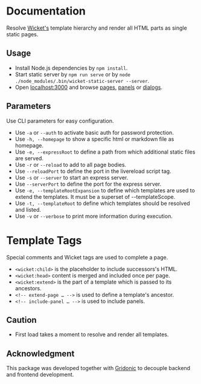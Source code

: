 # Documentation

Resolve [Wicket's](https://wicket.apache.org/) template hierarchy and render all HTML parts as single static pages.

## Usage

- Install Node.js dependencies by `npm install`.
- Start static server by `npm run serve` or by `node ./node_modules/.bin/wicket-static-server --server`.
- Open [localhost:3000](http://localhost:3000) and browse [pages](/pages), [panels](/panels) or [dialogs](/dialogs).

## Parameters

Use CLI parameters for easy configuration.

- Use `-a` or `--auth` to activate basic auth for password protection.
- Use `-h, --homepage` to show a specific html or markdown file as homepage.
- Use `-e, --expressRoot` to define a path from which additional static files are served.
- Use `-r` or `--reload` to add <script src="//localhost:[opts.reloadPort]/livereload.js"></script> to all page bodies.
- Use `--reloadPort` to define the port in the livereload script tag.
- Use `-s` or `--server` to start an express server.
- Use `--serverPort` to define the port for the express server.
- Use `-e, --templateRootExpansion` to define which templates are used to extend the templates. It must be a superset of --templateScope.
- Use `-t, --templateRoot` to define which templates should be resolved and listed.
- Use `-v` or `--verbose` to print more information during execution.

# Template Tags

Special comments and Wicket tags are used to complete a page.

- `<wicket:child>` is the placeholder to include successors's HTML.
- `<wicket:head>` content is merged and included once per page.
- `<wicket:extend>` is the part of a template which is passed to its ancestors.
- `<!-- extend-page … -->` is used to define a template's ancestor.
- `<!-- include-panel … -->` is used to include panels.

## Caution

- First load takes a moment to resolve and render all templates.

## Acknowledgment

This package was developed together with [Gridonic](https://gridonic.ch/) to decouple backend and frontend development.
